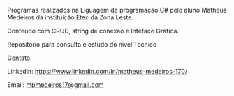 Programas realizados na Liguagem de programação C# pelo aluno Matheus Medeiros da instituição Etec da Zona Leste.

Conteudo com CRUD, string de conexão e Inteface Grafica.

Repositorio para consulta e estudo do nivel Tecnico

Contato:

Linkedin: https://www.linkedin.com/in/matheus-medeiros-170/

Email: mpmedeiros17@gmail.com
